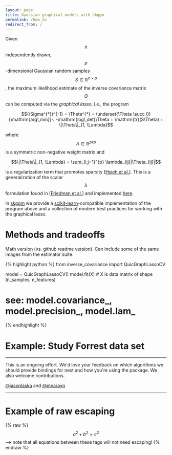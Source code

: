 ```yaml
---
layout: page
title: Gaussian graphical models with skggm
permalink: /how_to
redirect_from: /
---
```


<script src='https://cdn.mathjax.org/mathjax/latest/MathJax.js?config=TeX-AMS-MML_HTMLorMML'></script>


Given $$n$$ independently drawn, $$p$$-dimensional Gaussian random samples $$S \in \mathbb{R}^{n \times p}$$, the maximum likelihood estimate of the inverse covariance matrix $$\Theta$$ can be computed via the _graphical lasso_, i.e., the program

$$(\Sigma^{*})^{-1} = \Theta^{*} = \underset{\Theta \succ 0}{\mathrm{arg\,min}}~ -\mathrm{log\,det}\Theta + \mathrm{tr}(S\Theta) + \|\Theta\|_{1, \Lambda}$$

where $$\Lambda \in \mathbb{R}^{pxp}$$ is a symmetric non-negative weight matrix and

$$\|\Theta\|_{1, \Lambda} = \sum_{i,j=1}^{p} \lambda_{ij}|\Theta_{ij}|$$

is a regularization term that promotes sparsity \[[Hsieh et al.](http://jmlr.org/papers/volume15/hsieh14a/hsieh14a.pdf)\]. This is a generalization of the scalar $$\lambda$$ formulation found in \[[Friedman et al.](http://statweb.stanford.edu/~tibs/ftp/glasso-bio.pdf)\] and implemented [here](http://scikit-learn.org/stable/modules/generated/sklearn.covariance.GraphLassoCV.html).

In [skggm](https://github.com/jasonlaska/skggm) we provide a [scikit-learn](http://scikit-learn.org)-compatible implementation of the program above and a collection of modern best practices for working with the graphical lasso.   

# Methods and tradeoffs 
Math version (vs. github readme version).  Can include some of the same images from the estimator suite.

{% highlight python %}
from inverse_covariance import QuicGraphLassoCV

model = QuicGraphLassoCV()
model.fit(X)  # X is data matrix of shape (n_samples, n_features) 

# see: model.covariance_, model.precision_, model.lam_
{% endhighlight %}

# Example: Study Forrest data set

---

This is an ongoing effort. We'd love your feedback on which algorithms we should provide bindings for next and how you're using the package. We also welcome contributions. 

[@jasonlaska](https://github.com/jasonlaska) and [@mnarayn](https://github.com/mnarayan)

---

# Example of raw escaping

{% raw %}
  $$a^2 + b^2 = c^2$$ --> note that all equations between these tags will not need escaping! 
{% endraw %}
